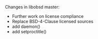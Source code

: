 Changes in libobsd master:

- Further work on license compliance
- Replace BSD-4-Clause licensed sources
- add daemon()
- add setproctitle()

